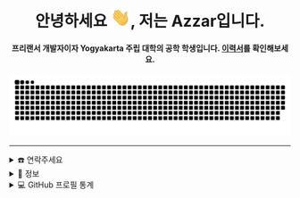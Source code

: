 <div align="center">
  <h1>
    안녕하세요 <img width="35" src="https://github.com/1999AZZAR/1999AZZAR/blob/main/resources/img/waving.gif" alt="waving hand">, 저는 Azzar입니다.
  </h1>
  <h4>
    프리랜서 개발자이자 Yogyakarta 주립 대학의 공학 학생입니다. 
    <a href="https://github.com/1999AZZAR/1999AZZAR/blob/main/assets/doc/azzar_resume.pdf" target="_blank">이력서</a>를 확인해보세요.
  </h4>
  <a href="https://1999azzar.github.io/1999AZZAR/">
    <img src="https://github.com/1999AZZAR/1999AZZAR/blob/main/resources/img/grid-snake.svg" alt="뱀 이미지">
  </a>
</div>
<hr>
<details>
  <summary>☎️ 연락주세요</summary>
  <div align="center">
    <h2>나에게 연락하려면 다음을 사용하세요:</h2>
    <p>
      <a href="dugyeon@gmail.com" target="_blank"><img src="https://img.shields.io/badge/gmail-EA4335.svg?style=for-the-badge&logo=gmail&logoColor=white" alt="Gmail"></a>
      <a href="https://instagram.com/wodnr_h" target="_blank"><img src="https://img.shields.io/badge/instagram-E4405F.svg?style=for-the-badge&logo=Instagram&logoColor=white" alt="Instagram"></a>
    </p>
  </div>
</details>
<details>
  <summary>🧮 정보</summary>
  <div align="center">
    <h2>이 계정에 관하여</h2>
    <p>
      <a href="https://github.com/1999AZZAR" target="_blank"><img src="https://komarev.com/ghpvc/?username=1999AZZAR&style=for-the-badge&label=PROFILE+VIEWS" alt="조회수"></a>
      <a href="https://1999azzar.github.io/1999AZZAR/"><img src="https://img.shields.io/website?down_message=offline&style=for-the-badge&up_message=online&url=https://1999azzar.github.io/1999AZZAR/" alt="웹사이트 상태"></a>
    </p>
    <p>
      <a href="https://www.codefactor.io/repository/github/1999AZZAR/1999AZZAR/overview/main" target="_blank"><img src="https://www.codefactor.io/repository/github/1999AZZAR/1999AZZAR/badge/main" alt="CodeFactor"></a>
      <a href="https://github.com/1999AZZAR"><img src="https://github.com/1999AZZAR/1999AZZAR/actions/workflows/pages/pages-build-deployment/badge.svg" alt="페이지 생성 상태"></a>
    </p>
    <p>
      <a href="https://github.com/1999AZZAR" target="_blank"><img src="https://img.shields.io/github/license/1999AZZAR/1999AZZAR?color=purple&style=for-the-badge" alt="라이센스"></a>
      <a href="https://github.com/1999AZZAR"><img src="https://forthebadge.com/images/badges/works-on-my-machine.svg" alt="작동 여부"></a>
    </p>
  </div>
</details>
<details>
  <summary>💻 GitHub 프로필 통계</summary>
  <div align="center">
    <h2>Github 통계</h2>
    <details>
      <summary>언어</summary>
      <p>
        <a href="https://github.com/1999AZZAR">
          <img src="https://github-readme-stats.vercel.app/api/top-langs/?username=1999AZZAR&langs_count=6&theme=gruvbox&layout=compact&hide_border=true" alt="상위 언어">
        </a>
        <a href="https://github.com/1999AZZAR">
          <img width="45%" src="https://github-profile-summary-cards.vercel.app/api/cards/repos-per-language?username=1999azzar&theme=gruvbox&layout=compact&hide_border=true" alt="Repo별 인기 언어">
          <img width="45%" src="https://github-profile-summary-cards.vercel.app/api/cards/most-commit-language?username=1999azzar&theme=gruvbox&layout=compact&hide_border=true" alt="커밋별 인기 언어">
        </a>
      </p>
    </details>
    <details>
      <summary>통계</summary>
      <p>
        <a href="https://github.com/1999AZZAR">
          <img width="49.5%" src="https://github-readme-stats.vercel.app/api?username=1999AZZAR&show_icons=true&theme=gruvbox&hide_border=true" alt="GitHub Stats">
          <img width="49.5%" src="https://github-readme-streak-stats.herokuapp.com/?user=1999AZZAR&theme=gruvbox&hide_border=true" alt="GitHub Streak">
        </a>
      </p>
    </details>
  </div>
</details>
